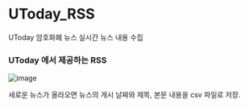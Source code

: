 # UToday_RSS
UToday 암호화폐 뉴스 실시간 뉴스 내용 수집

### UToday 에서 제공하는 RSS
![image](https://github.com/Shamera-Debug/UToday_RSS/assets/68696549/46adc3f9-5472-40fa-82a6-784e1fbeb7d2)

새로운 뉴스가 올라오면 뉴스의 게시 날짜와 제목, 본문 내용을 csv 파일로 저장.
